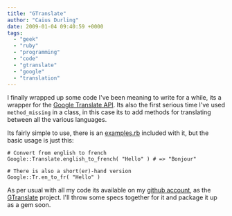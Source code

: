```yaml
---
title: "GTranslate"
author: "Caius Durling"
date: 2009-01-04 09:40:59 +0000
tags:
  - "geek"
  - "ruby"
  - "programming"
  - "code"
  - "gtranslate"
  - "google"
  - "translation"
---
```


I finally wrapped up some code I've been meaning to write for a while, its a wrapper for the [Google Translate API][gtapi]. Its also the first serious time I've used `method_missing` in a class, in this case its to add methods for translating between all the various languages.

[gtapi]: http://translate.google.com/

Its fairly simple to use, there is an [examples.rb][eg] included with it, but the basic usage is just this:

[eg]: http://github.com/caius/gtranslate/tree/master/examples.rb

    # Convert from english to french
    Google::Translate.english_to_french( "Hello" ) # => "Bonjour"
    
    # There is also a short(er)-hand version
    Google::Tr.en_to_fr( "Hello" )

As per usual with all my code its available on my [github account][GH], as the [GTranslate][gt] project. I'll throw some specs together for it and package it up as a gem soon.

[GH]: http://github.com/caius/
[gt]: http://github.com/caius/gtranslate/

